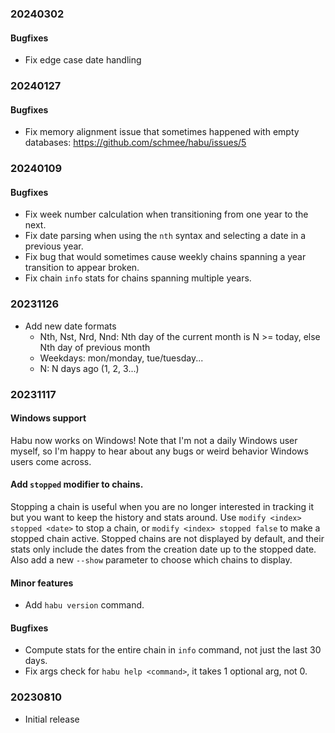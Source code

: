 ### 20240302

#### Bugfixes

- Fix edge case date handling

### 20240127

#### Bugfixes

- Fix memory alignment issue that sometimes happened with empty databases: https://github.com/schmee/habu/issues/5

### 20240109

#### Bugfixes

- Fix week number calculation when transitioning from one year to the next.
- Fix date parsing when using the `nth` syntax and selecting a date in a previous year.
- Fix bug that would sometimes cause weekly chains spanning a year transition to appear broken.
- Fix chain `info` stats for chains spanning multiple years.

### 20231126

- Add new date formats
    - Nth, Nst, Nrd, Nnd: Nth day of the current month is N >= today, else Nth day of previous month
    - Weekdays: mon/monday, tue/tuesday...
    - N: N days ago (1, 2, 3...)

### 20231117

#### Windows support

Habu now works on Windows! Note that I'm not a daily Windows user myself, so I'm happy to hear about any bugs or weird behavior Windows users come across.

#### Add `stopped` modifier to chains.

Stopping a chain is useful when you are no longer interested in tracking it but you want to keep the history and stats around.
Use `modify <index> stopped <date>` to stop a chain, or `modify <index> stopped false` to make a stopped chain active.
Stopped chains are not displayed by default, and their stats only include the dates from the creation date up to the stopped date.
Also add a new `--show` parameter to choose which chains to display.

#### Minor features

- Add `habu version` command.

#### Bugfixes

- Compute stats for the entire chain in `info` command, not just the last 30 days.
- Fix args check for `habu help <command>`, it takes 1 optional arg, not 0.

### 20230810

- Initial release
